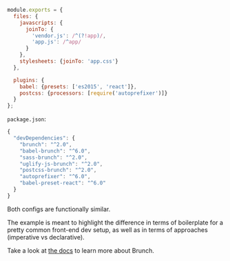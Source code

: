 ```javascript
module.exports = {
  files: {
    javascripts: {
      joinTo: {
        'vendor.js': /^(?!app)/,
        'app.js': /^app/
      }
    },
    stylesheets: {joinTo: 'app.css'}
  },

  plugins: {
    babel: {presets: ['es2015', 'react']},
    postcss: {processors: [require('autoprefixer')]}
  }
};
```

`package.json`:

```javascript
{
  "devDependencies": {
    "brunch": "^2.0",
    "babel-brunch": "^6.0",
    "sass-brunch": "^2.0",
    "uglify-js-brunch": "^2.0",
    "postcss-brunch": "^2.0",
    "autoprefixer": "^6.0",
    "babel-preset-react": "^6.0"
  }
}
```

Both configs are functionally similar.

The example is meant to highlight the difference in terms of boilerplate for a pretty common front-end dev setup, as well as in terms of approaches (imperative vs declarative).

Take a look at [the docs](/docs/getting-started.html) to learn more about Brunch.
